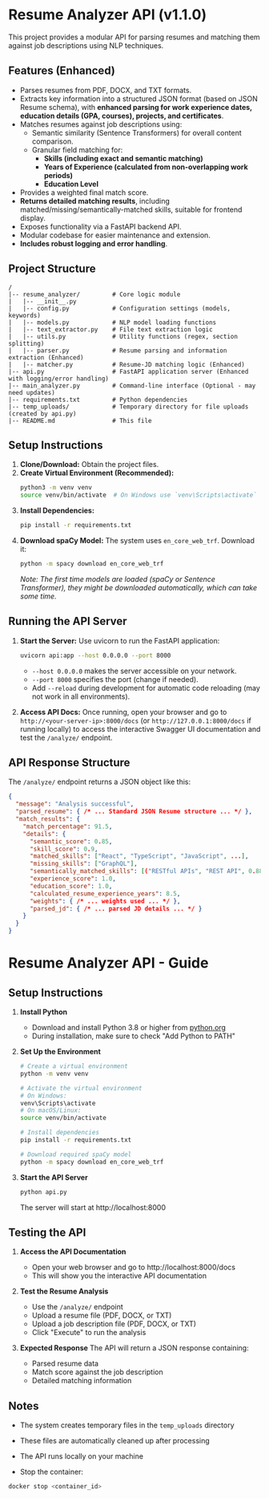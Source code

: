 # Resume Analyzer API (v1.1.0)

This project provides a modular API for parsing resumes and matching them against job descriptions using NLP techniques.

## Features (Enhanced)

*   Parses resumes from PDF, DOCX, and TXT formats.
*   Extracts key information into a structured JSON format (based on JSON Resume schema), with **enhanced parsing for work experience dates, education details (GPA, courses), projects, and certificates**.
*   Matches resumes against job descriptions using:
    *   Semantic similarity (Sentence Transformers) for overall content comparison.
    *   Granular field matching for:
        *   **Skills (including exact and semantic matching)**
        *   **Years of Experience (calculated from non-overlapping work periods)**
        *   **Education Level**
*   Provides a weighted final match score.
*   **Returns detailed matching results**, including matched/missing/semantically-matched skills, suitable for frontend display.
*   Exposes functionality via a FastAPI backend API.
*   Modular codebase for easier maintenance and extension.
*   **Includes robust logging and error handling**.

## Project Structure

```
/
|-- resume_analyzer/         # Core logic module
|   |-- __init__.py
|   |-- config.py            # Configuration settings (models, keywords)
|   |-- models.py            # NLP model loading functions
|   |-- text_extractor.py    # File text extraction logic
|   |-- utils.py             # Utility functions (regex, section splitting)
|   |-- parser.py            # Resume parsing and information extraction (Enhanced)
|   |-- matcher.py           # Resume-JD matching logic (Enhanced)
|-- api.py                   # FastAPI application server (Enhanced with logging/error handling)
|-- main_analyzer.py         # Command-line interface (Optional - may need updates)
|-- requirements.txt         # Python dependencies
|-- temp_uploads/            # Temporary directory for file uploads (created by api.py)
|-- README.md                # This file
```

## Setup Instructions

1.  **Clone/Download:** Obtain the project files.
2.  **Create Virtual Environment (Recommended):**
    ```bash
    python3 -m venv venv
    source venv/bin/activate  # On Windows use `venv\Scripts\activate`
    ```
3.  **Install Dependencies:**
    ```bash
    pip install -r requirements.txt
    ```
4.  **Download spaCy Model:** The system uses `en_core_web_trf`. Download it:
    ```bash
    python -m spacy download en_core_web_trf
    ```
    *Note: The first time models are loaded (spaCy or Sentence Transformer), they might be downloaded automatically, which can take some time.*

## Running the API Server

1.  **Start the Server:** Use uvicorn to run the FastAPI application:
    ```bash
    uvicorn api:app --host 0.0.0.0 --port 8000
    ```
    *   `--host 0.0.0.0` makes the server accessible on your network.
    *   `--port 8000` specifies the port (change if needed).
    *   Add `--reload` during development for automatic code reloading (may not work in all environments).

2.  **Access API Docs:** Once running, open your browser and go to `http://<your-server-ip>:8000/docs` (or `http://127.0.0.1:8000/docs` if running locally) to access the interactive Swagger UI documentation and test the `/analyze/` endpoint.

## API Response Structure

The `/analyze/` endpoint returns a JSON object like this:

```json
{
  "message": "Analysis successful",
  "parsed_resume": { /* ... Standard JSON Resume structure ... */ },
  "match_results": {
    "match_percentage": 91.5,
    "details": {
      "semantic_score": 0.85,
      "skill_score": 0.9,
      "matched_skills": ["React", "TypeScript", "JavaScript", ...],
      "missing_skills": ["GraphQL"],
      "semantically_matched_skills": [("RESTful APIs", "REST API", 0.88)],
      "experience_score": 1.0,
      "education_score": 1.0,
      "calculated_resume_experience_years": 8.5,
      "weights": { /* ... weights used ... */ },
      "parsed_jd": { /* ... parsed JD details ... */ }
    }
  }
}
```

# Resume Analyzer API -  Guide

## Setup Instructions

1. **Install Python**
   - Download and install Python 3.8 or higher from [python.org](https://python.org)
   - During installation, make sure to check "Add Python to PATH"

2. **Set Up the Environment**
   ```bash
   # Create a virtual environment
   python -m venv venv

   # Activate the virtual environment
   # On Windows:
   venv\Scripts\activate
   # On macOS/Linux:
   source venv/bin/activate

   # Install dependencies
   pip install -r requirements.txt

   # Download required spaCy model
   python -m spacy download en_core_web_trf
   ```

3. **Start the API Server**
   ```bash
   python api.py
   ```
   The server will start at http://localhost:8000

## Testing the API

1. **Access the API Documentation**
   - Open your web browser and go to http://localhost:8000/docs
   - This will show you the interactive API documentation

2. **Test the Resume Analysis**
   - Use the `/analyze/` endpoint
   - Upload a resume file (PDF, DOCX, or TXT)
   - Upload a job description file (PDF, DOCX, or TXT)
   - Click "Execute" to run the analysis

3. **Expected Response**
   The API will return a JSON response containing:
   - Parsed resume data
   - Match score against the job description
   - Detailed matching information

## Notes
- The system creates temporary files in the `temp_uploads` directory
- These files are automatically cleaned up after processing
- The API runs locally on your machine



- Stop the container:
```bash
docker stop <container_id>
```

